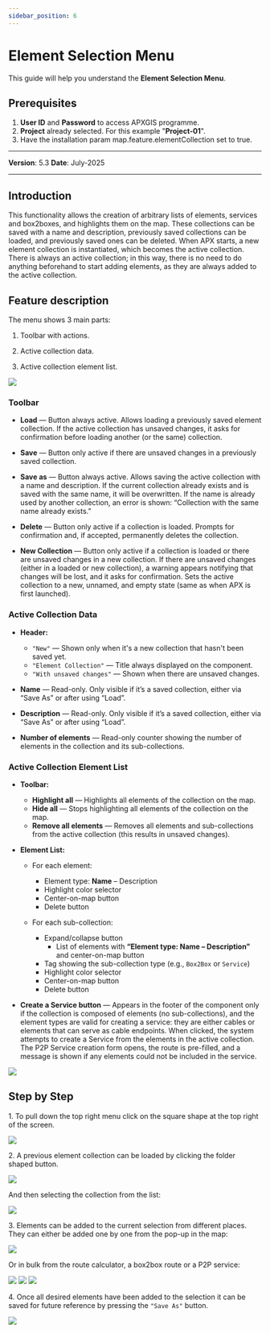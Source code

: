 ```yaml
---
sidebar_position: 6
---
```

# Element Selection Menu

This guide will help you understand the **Element Selection Menu**.

## **Prerequisites**
1.	**User ID** and **Password** to access APXGIS programme.
2. **Project** already selected. For this example "**Project-01**".
3. Have the installation param map.feature.elementCollection set to true.


------------

**Version**: 5.3
**Date**: July-2025

------------

## Introduction

This functionality allows the creation of arbitrary lists of elements, services and box2boxes, and highlights them on the map.
These collections can be saved with a name and description, previously saved collections can be loaded, and previously saved ones can be deleted.
When APX starts, a new element collection is instantiated, which becomes the active collection. There is always an active collection; in this way, there is no need to do anything beforehand to start adding elements, as they are always added to the active collection.

## Feature description

The menu shows 3 main parts:

   1. Toolbar with actions.

   2. Active collection data.

   3. Active collection element list.

![](/img/GEN-MEN-02/Element-collection-02.png)

### Toolbar

- **Load** — Button always active. Allows loading a previously saved element collection. If the active collection has unsaved changes, it asks for confirmation before loading another (or the same) collection.

- **Save** — Button only active if there are unsaved changes in a previously saved collection.

- **Save as** — Button always active. Allows saving the active collection with a name and description. If the current collection already exists and is saved with the same name, it will be overwritten. If the name is already used by another collection, an error is shown: “Collection with the same name already exists.”

- **Delete** — Button only active if a collection is loaded. Prompts for confirmation and, if accepted, permanently deletes the collection.

- **New Collection** — Button only active if a collection is loaded or there are unsaved changes in a new collection. If there are unsaved changes (either in a loaded or new collection), a warning appears notifying that changes will be lost, and it asks for confirmation. Sets the active collection to a new, unnamed, and empty state (same as when APX is first launched).

### Active Collection Data

- **Header:**
  - `"New"` — Shown only when it's a new collection that hasn't been saved yet.
  - `"Element Collection"` — Title always displayed on the component.
  - `"With unsaved changes"` — Shown when there are unsaved changes.

- **Name** — Read-only. Only visible if it’s a saved collection, either via “Save As” or after using “Load”.

- **Description** — Read-only. Only visible if it’s a saved collection, either via “Save As” or after using “Load”.

- **Number of elements** — Read-only counter showing the number of elements in the collection and its sub-collections.

### Active Collection Element List

- **Toolbar:**
  - **Highlight all** — Highlights all elements of the collection on the map.
  - **Hide all** — Stops highlighting all elements of the collection on the map.
  - **Remove all elements** — Removes all elements and sub-collections from the active collection (this results in unsaved changes).

- **Element List:**
  - For each element:
    - Element type: **Name** – Description
    - Highlight color selector
    - Center-on-map button
    - Delete button

  - For each sub-collection:
    - Expand/collapse button
      - List of elements with **“Element type: Name – Description”** and center-on-map button
    - Tag showing the sub-collection type (e.g., `Box2Box` or `Service`)
    - Highlight color selector
    - Center-on-map button
    - Delete button

- **Create a Service button** — Appears in the footer of the component only if the collection is composed of elements (no sub-collections), and the element types are valid for creating a service: they are either cables or elements that can serve as cable endpoints. When clicked, the system attempts to create a Service from the elements in the active collection. The P2P Service creation form opens, the route is pre-filled, and a message is shown if any elements could not be included in the service.

![](/img/GEN-MEN-02/Element-collection-09.png)

## **Step by Step**

1\. To pull down the top right menu click on the square shape at the top right of the screen.

![](/img/GEN-MEN-02/Element-collection-01.png)

2\. A previous element collection can be loaded by clicking the folder shaped button.

![](/img/GEN-MEN-02/Element-collection-03.png)

And then selecting the collection from the list:

![](/img/GEN-MEN-02/Element-collection-04.png)

3\. Elements can be added to the current selection from different places. They can either be added one by one from the pop-up in the map:

![](/img/GEN-MEN-02/Element-collection-05.png)

Or in bulk from the route calculator, a box2box route or a P2P service:

![](/img/GEN-MEN-02/Element-collection-06.png) ![](/img/GEN-MEN-02/Element-collection-07.png) ![](/img/GEN-MEN-02/Element-collection-08.png)


4\. Once all desired elements have been added to the selection it can be saved for future reference by pressing the `"Save As"` button.


![](/img/GEN-MEN-02/Element-collection-10.png)


